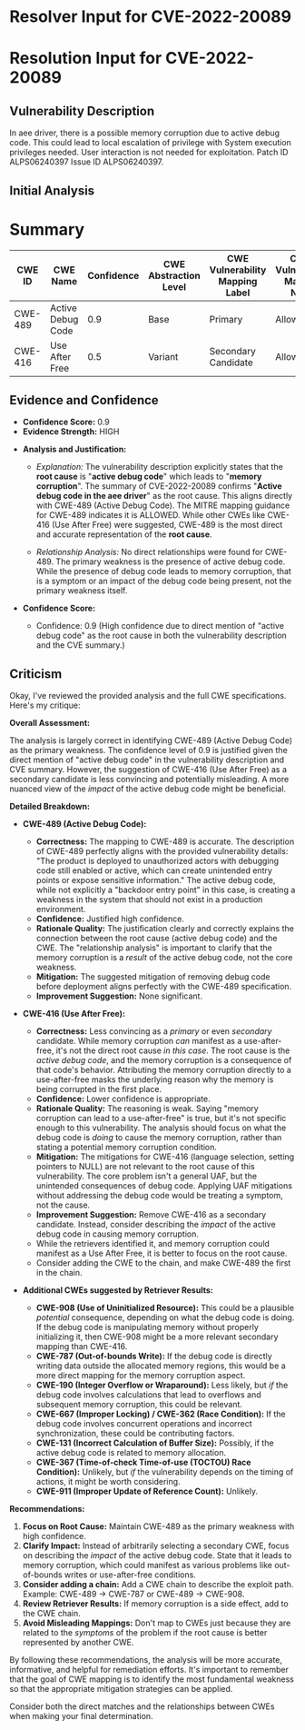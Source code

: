 # Resolver Input for CVE-2022-20089

# Resolution Input for CVE-2022-20089

## Vulnerability Description
In aee driver, there is a possible memory corruption due to active debug code. This could lead to local escalation of privilege with System execution privileges needed. User interaction is not needed for exploitation. Patch ID ALPS06240397 Issue ID ALPS06240397.

## Initial Analysis
# Summary
| CWE ID | CWE Name | Confidence | CWE Abstraction Level | CWE Vulnerability Mapping Label | CWE-Vulnerability Mapping Notes |
|---|---|---|---|---|---|
| CWE-489 | Active Debug Code | 0.9 | Base | Primary | Allowed |
| CWE-416 | Use After Free | 0.5 | Variant | Secondary Candidate | Allowed |

## Evidence and Confidence

*   **Confidence Score:** 0.9
*   **Evidence Strength:** HIGH

- **Analysis and Justification:**  
  - *Explanation:* The vulnerability description explicitly states that the **root cause** is "**active debug code**" which leads to "**memory corruption**". The summary of CVE-2022-20089 confirms "**Active debug code in the aee driver**" as the root cause. This aligns directly with CWE-489 (Active Debug Code). The MITRE mapping guidance for CWE-489 indicates it is ALLOWED. While other CWEs like CWE-416 (Use After Free) were suggested, CWE-489 is the most direct and accurate representation of the **root cause**.
  
  - *Relationship Analysis:* No direct relationships were found for CWE-489. The primary weakness is the presence of active debug code. While the presence of debug code leads to memory corruption, that is a symptom or an impact of the debug code being present, not the primary weakness itself.

- **Confidence Score:**  
  - Confidence: 0.9 (High confidence due to direct mention of "active debug code" as the root cause in both the vulnerability description and the CVE summary.)

## Criticism
Okay, I've reviewed the provided analysis and the full CWE specifications. Here's my critique:

**Overall Assessment:**

The analysis is largely correct in identifying CWE-489 (Active Debug Code) as the primary weakness. The confidence level of 0.9 is justified given the direct mention of "active debug code" in the vulnerability description and CVE summary.  However, the suggestion of CWE-416 (Use After Free) as a secondary candidate is less convincing and potentially misleading. A more nuanced view of the *impact* of the active debug code might be beneficial.

**Detailed Breakdown:**

*   **CWE-489 (Active Debug Code):**
    *   **Correctness:** The mapping to CWE-489 is accurate. The description of CWE-489 perfectly aligns with the provided vulnerability details: "The product is deployed to unauthorized actors with debugging code still enabled or active, which can create unintended entry points or expose sensitive information."  The active debug code, while not explicitly a "backdoor entry point" in this case, is creating a weakness in the system that should not exist in a production environment.
    *   **Confidence:** Justified high confidence.
    *   **Rationale Quality:** The justification clearly and correctly explains the connection between the root cause (active debug code) and the CWE. The "relationship analysis" is important to clarify that the memory corruption is a *result* of the active debug code, not the core weakness.
    *   **Mitigation:** The suggested mitigation of removing debug code before deployment aligns perfectly with the CWE-489 specification.
    *   **Improvement Suggestion:** None significant.

*   **CWE-416 (Use After Free):**
    *   **Correctness:**  Less convincing as a *primary* or even *secondary* candidate. While memory corruption *can* manifest as a use-after-free, it's not the direct root cause *in this case*. The root cause is the *active debug code*, and the memory corruption is a consequence of that code's behavior. Attributing the memory corruption directly to a use-after-free masks the underlying reason why the memory is being corrupted in the first place.
    *   **Confidence:** Lower confidence is appropriate.
    *   **Rationale Quality:** The reasoning is weak.  Saying "memory corruption can lead to a use-after-free" is true, but it's not specific enough to this vulnerability. The analysis should focus on what the debug code is *doing* to cause the memory corruption, rather than stating a potential memory corruption condition.
    *   **Mitigation:** The mitigations for CWE-416 (language selection, setting pointers to NULL) are not relevant to the root cause of this vulnerability. The core problem isn't a general UAF, but the unintended consequences of debug code. Applying UAF mitigations without addressing the debug code would be treating a symptom, not the cause.
    *   **Improvement Suggestion:** Remove CWE-416 as a secondary candidate.  Instead, consider describing the *impact* of the active debug code in causing memory corruption.
    *   While the retrievers identified it, and memory corruption could manifest as a Use After Free, it is better to focus on the root cause.
    *   Consider adding the CWE to the chain, and make CWE-489 the first in the chain.

*   **Additional CWEs suggested by Retriever Results:**
    *   **CWE-908 (Use of Uninitialized Resource):**  This could be a plausible *potential* consequence, depending on what the debug code is doing. If the debug code is manipulating memory without properly initializing it, then CWE-908 might be a more relevant secondary mapping than CWE-416.
    *   **CWE-787 (Out-of-bounds Write):** If the debug code is directly writing data outside the allocated memory regions, this would be a more direct mapping for the memory corruption aspect.
    *   **CWE-190 (Integer Overflow or Wraparound):** Less likely, but *if* the debug code involves calculations that lead to overflows and subsequent memory corruption, this could be relevant.
    *   **CWE-667 (Improper Locking) / CWE-362 (Race Condition):** If the debug code involves concurrent operations and incorrect synchronization, these could be contributing factors.
    *   **CWE-131 (Incorrect Calculation of Buffer Size):** Possibly, if the active debug code is related to memory allocation.
    *   **CWE-367 (Time-of-check Time-of-use (TOCTOU) Race Condition):** Unlikely, but *if* the vulnerability depends on the timing of actions, it might be worth considering.
    *   **CWE-911 (Improper Update of Reference Count):** Unlikely.

**Recommendations:**

1.  **Focus on Root Cause:** Maintain CWE-489 as the primary weakness with high confidence.
2.  **Clarify Impact:** Instead of arbitrarily selecting a secondary CWE, focus on describing the *impact* of the active debug code. State that it leads to memory corruption, which could manifest as various problems like out-of-bounds writes or use-after-free conditions.
3.  **Consider adding a chain:** Add a CWE chain to describe the exploit path. Example: CWE-489 -> CWE-787 or CWE-489 -> CWE-908.
4.  **Review Retriever Results:** If memory corruption is a side effect, add to the CWE chain.
5.  **Avoid Misleading Mappings:** Don't map to CWEs just because they are related to the *symptoms* of the problem if the root cause is better represented by another CWE.

By following these recommendations, the analysis will be more accurate, informative, and helpful for remediation efforts. It's important to remember that the goal of CWE mapping is to identify the most fundamental weakness so that the appropriate mitigation strategies can be applied.

Consider both the direct matches and the relationships between CWEs
when making your final determination.
        